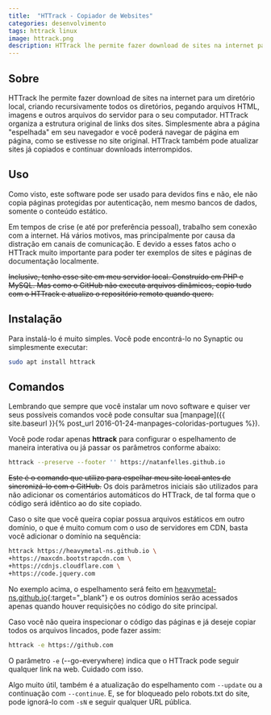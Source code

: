 ```yaml
---
title:  "HTTrack - Copiador de Websites"
categories: desenvolvimento
tags: httrack linux
image: httrack.png
description: HTTrack lhe permite fazer download de sites na internet para um diretório local, criando recursivamente todos os diretórios, pegando arquivos HTML, imagens e outros arquivos do servidor para o seu computador. HTTrack organiza a estrutura original de links dos sites. Simplesmente abra a página "espelhada" em seu navegador e você poderá navegar de página em página, como se estivesse no site original. HTTrack também pode atualizar sites já copiados e continuar downloads interrompidos.
---
```


## Sobre

HTTrack lhe permite fazer download de sites na internet para um diretório local, criando recursivamente todos os diretórios, pegando arquivos HTML, imagens e outros arquivos do servidor para o seu computador. HTTrack organiza a estrutura original de links dos sites. Simplesmente abra a página "espelhada" em seu navegador e você poderá navegar de página em página, como se estivesse no site original. HTTrack também pode atualizar sites já copiados e continuar downloads interrompidos.

## Uso

Como visto, este software pode ser usado para devidos fins e não, ele não copia páginas protegidas por autenticação, nem mesmo bancos de dados, somente o conteúdo estático.

Em tempos de crise (e até por preferência pessoal), trabalho sem conexão com a internet. Há vários motivos, mas principalmente por causa da distração em canais de comunicação. E devido a esses fatos acho o HTTrack muito importante para poder ter exemplos de sites e páginas de documentação localmente.

~~Inclusive, tenho esse site em meu servidor local. Construído em PHP e MySQL. Mas como o GitHub não executa arquivos dinâmicos, copio tudo com o HTTrack e atualizo o repositório remoto quando quero.~~

## Instalação

Para instalá-lo é muito simples. Você pode encontrá-lo no Synaptic ou simplesmente executar:

```sh
sudo apt install httrack
```

## Comandos

Lembrando que sempre que você instalar um novo software e quiser ver seus possíveis comandos você pode consultar sua [manpage]({{ site.baseurl }}{% post_url 2016-01-24-manpages-coloridas-portugues %}).

Você pode rodar apenas **httrack** para configurar o espelhamento de maneira interativa ou já passar os parâmetros conforme abaixo:

```sh
httrack --preserve --footer '' https://natanfelles.github.io
```

~~Este é o comando que utilizo para espelhar meu site local antes de sincronizá-lo com o GitHub.~~ Os dois parâmetros iniciais são utilizados para não adicionar os comentários automáticos do HTTrack, de tal forma que o código será idêntico ao do site copiado.

Caso o site que você queira copiar possua arquivos estáticos em outro domínio, o que é muito comum com o uso de servidores em CDN, basta você adicionar o domínio na sequência:

```sh
httrack https://heavymetal-ns.github.io \
+https://maxcdn.bootstrapcdn.com \
+https://cdnjs.cloudflare.com \
+https://code.jquery.com
```

No exemplo acima, o espelhamento será feito em [heavymetal-ns.github.io](https://heavymetal-ns.github.io){:target="_blank"} e os outros domínios serão acessados apenas quando houver requisições no código do site principal.

Caso você não queira inspecionar o código das páginas e já deseje copiar todos os arquivos lincados, pode fazer assim:

```sh
httrack -e https://github.com
```

O parâmetro `-e` (--go-everywhere) indica que o HTTrack pode seguir qualquer link na web. Cuidado com isso.

Algo muito útil, também é a atualização do espelhamento com `--update` ou a continuação com `--continue`. E, se for bloqueado pelo robots.txt do site, pode ignorá-lo com `-sN` e seguir qualquer URL pública.
